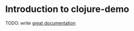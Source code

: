 # Introduction to clojure-demo

TODO: write [great documentation](http://jacobian.org/writing/what-to-write/)